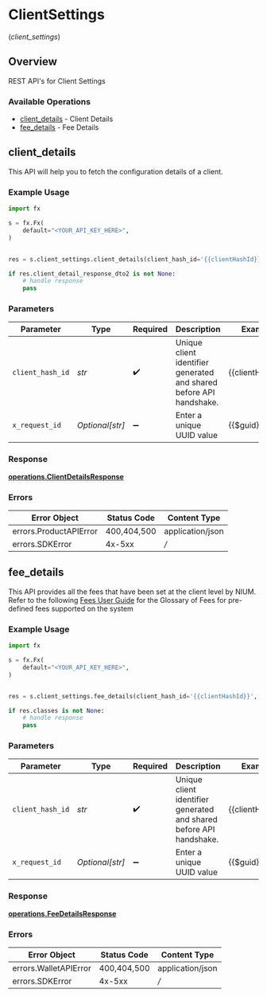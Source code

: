 # ClientSettings
(*client_settings*)

## Overview

REST API's for Client Settings

### Available Operations

* [client_details](#client_details) - Client Details
* [fee_details](#fee_details) - Fee Details

## client_details

This API will help you to fetch the configuration details of a client.

### Example Usage

```python
import fx

s = fx.Fx(
    default="<YOUR_API_KEY_HERE>",
)


res = s.client_settings.client_details(client_hash_id='{{clientHashId}}', x_request_id='{{$guid}}')

if res.client_detail_response_dto2 is not None:
    # handle response
    pass

```

### Parameters

| Parameter                                                           | Type                                                                | Required                                                            | Description                                                         | Example                                                             |
| ------------------------------------------------------------------- | ------------------------------------------------------------------- | ------------------------------------------------------------------- | ------------------------------------------------------------------- | ------------------------------------------------------------------- |
| `client_hash_id`                                                    | *str*                                                               | :heavy_check_mark:                                                  | Unique client identifier generated and shared before API handshake. | {{clientHashId}}                                                    |
| `x_request_id`                                                      | *Optional[str]*                                                     | :heavy_minus_sign:                                                  | Enter a unique UUID value                                           | {{$guid}}                                                           |


### Response

**[operations.ClientDetailsResponse](../../models/operations/clientdetailsresponse.md)**
### Errors

| Error Object           | Status Code            | Content Type           |
| ---------------------- | ---------------------- | ---------------------- |
| errors.ProductAPIError | 400,404,500            | application/json       |
| errors.SDKError        | 4x-5xx                 | */*                    |

## fee_details

This API provides all the fees that have been set at the client level by NIUM.
Refer to the following [Fees User Guide](doc:fees) for the Glossary of Fees for pre-defined fees supported on the system

### Example Usage

```python
import fx

s = fx.Fx(
    default="<YOUR_API_KEY_HERE>",
)


res = s.client_settings.fee_details(client_hash_id='{{clientHashId}}', x_request_id='{{$guid}}')

if res.classes is not None:
    # handle response
    pass

```

### Parameters

| Parameter                                                           | Type                                                                | Required                                                            | Description                                                         | Example                                                             |
| ------------------------------------------------------------------- | ------------------------------------------------------------------- | ------------------------------------------------------------------- | ------------------------------------------------------------------- | ------------------------------------------------------------------- |
| `client_hash_id`                                                    | *str*                                                               | :heavy_check_mark:                                                  | Unique client identifier generated and shared before API handshake. | {{clientHashId}}                                                    |
| `x_request_id`                                                      | *Optional[str]*                                                     | :heavy_minus_sign:                                                  | Enter a unique UUID value                                           | {{$guid}}                                                           |


### Response

**[operations.FeeDetailsResponse](../../models/operations/feedetailsresponse.md)**
### Errors

| Error Object          | Status Code           | Content Type          |
| --------------------- | --------------------- | --------------------- |
| errors.WalletAPIError | 400,404,500           | application/json      |
| errors.SDKError       | 4x-5xx                | */*                   |

